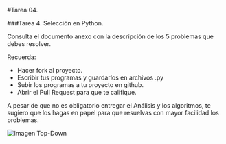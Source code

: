 #Tarea 04.

###Tarea 4. Selección en Python.

Consulta el documento anexo con la descripción de los 5 problemas que debes resolver.

Recuerda:
* Hacer fork al proyecto.
* Escribir tus programas y guardarlos en archivos .py
* Subir los programas a tu proyecto en github.
* Abrir el Pull Request para que te califique.

A pesar de que no es obligatorio entregar el Análisis y los algoritmos, te sugiero que los hagas en papel para que resuelvas con mayor facilidad los problemas.

![Imagen Top-Down](https://lh4.googleusercontent.com/I4iuIzf95H5C3yRUDcFwS-oPsNaR_H_bLompmJyOVWX-s78ieR9uPQksv8V1CwaR7UYIvt8nhQyFz5s=w1363-h801)
